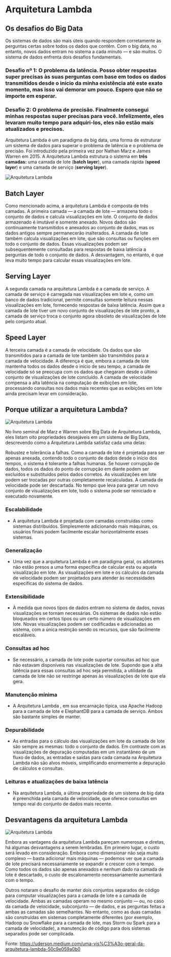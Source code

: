 # Arquitetura Lambda

## Os desafios do Big Data

Os sistemas de dados são mais úteis quando respondem corretamente às perguntas certas sobre todos os dados que contêm. Com o big data, no entanto, novos
dados entram no sistema a cada minuto — e são muitos. O sistema de dados enfrenta dois desafios fundamentais.

### Desafio nº 1: O problema da latência. Posso obter respostas super precisas às suas perguntas com base em todos os dados transmitidos desde o início da minha existência até este exato momento, mas isso vai demorar um pouco. Espero que não se importe em esperar.

### Desafio 2: O problema de precisão. Finalmente consegui minhas respostas super precisas para você. Infelizmente, eles levaram muito tempo para adquiri-los, eles não estão mais atualizados e precisos.

Arquitetura Lambda é um paradigma de big data, uma forma de estruturar um sistema de dados para superar o problema de latência e o problema de precisão.
Foi introduzido pela primeira vez por Nathan Marz e James Warren em 2015. A Arquitetura Lambda estrutura o sistema em **três camadas:** uma camada de lote (**batch layer**),
uma camada rápida (**speed layer**) e uma camada de serviço (**serving layer**).

![Arquitetura Lambda](../images/arquitetura_lambda.png 'Arquitetura Lambda')

## Batch Layer 

Como mencionado acima, a arquitetura Lambda é composta de três camadas. A primeira camada — a camada de lote — armazena todo o conjunto de dados e calcula
visualizações em lote. O conjunto de dados armazenado é imutável e somente anexado. Novos dados são continuamente transmitidos e anexados ao conjunto de dados,
mas os dados antigos sempre permanecerão inalterados. A camada de lote também calcula visualizações em lote, que são consultas ou funções em todo o conjunto
de dados. Essas visualizações podem ser subsequentemente consultadas para respostas de baixa latência a perguntas de todo o conjunto de dados. A desvantagem,
no entanto, é que leva muito tempo para calcular essas visualizações em lote.

## Serving Layer 

A segunda camada na arquitetura Lambda é a camada de serviço. A camada de serviço é carregada nas visualizações em lote e, como um banco de dados tradicional,
permite consultas somente leitura nessas visualizações em lote, fornecendo respostas de baixa latência. Assim que a camada de lote tiver um novo conjunto de
visualizações de lote pronto, a camada de serviço troca o conjunto agora obsoleto de visualizações de lote pelo conjunto atual.

## Speed Layer

A terceira camada é a camada de velocidade. Os dados que são transmitidos para a camada de lote também são transmitidos para a camada de velocidade.
A diferença é que, embora a camada de lote mantenha todos os dados desde o início de seu tempo, a camada de velocidade só se preocupa com os dados
que chegaram desde o último conjunto de visualizações de lote concluído. A camada de velocidade compensa a alta latência na computação de exibições
em lote, processando consultas nos dados mais recentes que as exibições em lote ainda precisam levar em consideração.

## Porque utilizar a arquitetura Lambda?

![Arquitetura Lambda](../images/vantagens_arquitetura_lambda.png 'Arquitetura Lambda')

No livro seminal de Marz e Warren sobre Big Data de Arquitetura Lambda, eles listam oito propriedades desejáveis ​​em um sistema de Big Data,
descrevendo como a Arquitetura Lambda satisfaz cada uma delas:

Robustez e tolerância a falhas. Como a camada de lote é projetada para ser apenas anexada, contendo todo o conjunto de dados desde o início dos tempos,
o sistema é tolerante a falhas humanas. Se houver corrupção de dados, todos os dados do ponto de corrupção em diante podem ser excluídos e substituídos
pelos dados corretos. As visualizações em lote podem ser trocadas por outras completamente recalculadas. A camada de velocidade pode ser descartada.
No tempo que leva para gerar um novo conjunto de visualizações em lote, todo o sistema pode ser reiniciado e executado novamente.

### Escalabilidade
  - A arquitetura Lambda é projetada com camadas construídas como sistemas distribuídos. Simplesmente adicionando mais máquinas, os usuários finais
podem facilmente escalar horizontalmente esses sistemas.

### Generalização
  - Uma vez que a arquitetura Lambda é um paradigma geral, os adotantes não estão presos a uma forma específica de calcular esta ou aquela visualização
em lote. As visualizações em lote e os cálculos da camada de velocidade podem ser projetados para atender às necessidades específicas do sistema de dados.

### Extensibilidade
  - À medida que novos tipos de dados entram no sistema de dados, novas visualizações se tornam necessárias. Os sistemas de dados não estão bloqueados
em certos tipos ou um certo número de visualizações em lote. Novas visualizações podem ser codificadas e adicionadas ao sistema, com a única
restrição sendo os recursos, que são facilmente escaláveis.

### Consultas ad hoc 
  - Se necessário, a camada de lote pode suportar consultas ad hoc que não estavam disponíveis nas visualizações de lote. Supondo que a alta latência para essas
consultas ad hoc seja permitida, a utilidade da camada de lote não se restringe apenas às visualizações de lote que ela gera.

### Manutenção mínima
  - A Arquitetura Lambda , em sua encarnação típica, usa Apache Hadoop para a camada de lote e ElephantDB para a camada de serviço. Ambos são bastante simples de manter.

### Depurabilidade
  - As entradas para o cálculo das visualizações em lote da camada de lote são sempre as mesmas: todo o conjunto de dados. Em contraste com as
visualizações de depuração computadas em um instantâneo de um fluxo de dados, as entradas e saídas para cada camada na Arquitetura Lambda não são
alvos móveis, simplificando enormemente a depuração de cálculos e consultas.

### Leituras e atualizações de baixa latência
- Na arquitetura Lambda, a última propriedade de um sistema de big data é preenchida pela camada de velocidade, que oferece consultas em tempo real do conjunto de dados mais recente.

## Desvantagens da arquitetura Lambda

![Arquitetura Lambda](../images/desvantagens_arquitetura_lambda.png 'Arquitetura Lambda')

Embora as vantagens da arquitetura Lambda pareçam numerosas e diretas, há algumas desvantagens a serem lembradas. Em primeiro lugar, o custo será levado em
consideração. Embora como dimensionar não seja muito complexo — basta adicionar mais máquinas — podemos ver que a camada de lote precisará necessariamente
se expandir e crescer com o tempo. Como todos os dados são apenas anexados e nenhum dado na camada de lote é descartado, o custo de escalonamento
necessariamente aumentará com o tempo.

Outros notaram o desafio de manter dois conjuntos separados de código para computar visualizações para a camada de lote e a camada de velocidade. Ambas
as camadas operam no mesmo conjunto — ou, no caso da camada de velocidade, subconjunto — de dados, e as perguntas feitas a ambas as camadas são semelhantes.
No entanto, como as duas camadas são construídas em sistemas completamente diferentes (por exemplo, Hadoop ou Snowflake para a camada de lote, mas Storm ou
Spark para a camada de velocidade), a manutenção de código para dois sistemas separados pode ser complicada.

Fonte: https://uderson.medium.com/uma-vis%C3%A3o-geral-da-arquitetura-lambda-50c9e059a0b0
